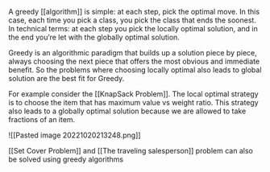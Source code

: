 A greedy [[algorithm]] is simple: at each step, pick the optimal move. In this case, each time you pick a class, you pick the class that ends the soonest. In technical terms: at each step you pick the locally optimal solution, and in the end you’re let with the globally optimal solution.

Greedy is an algorithmic paradigm that builds up a solution piece by piece, always choosing the next piece that offers the most obvious and immediate benefit. So the problems where choosing locally optimal also leads to global solution are the best fit for Greedy.

For example consider the [[KnapSack Problem]]. The local optimal strategy is to choose the item that has maximum value vs weight ratio. This strategy also leads to a globally optimal solution because we are allowed to take fractions of an item.

![[Pasted image 20221020213248.png]]

[[Set Cover Problem]] and [[The traveling salesperson]] problem can also be solved using greedy algorithms